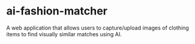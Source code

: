 # ai-fashion-matcher
A web application that allows users to capture/upload images of clothing items to find visually similar matches using AI.
